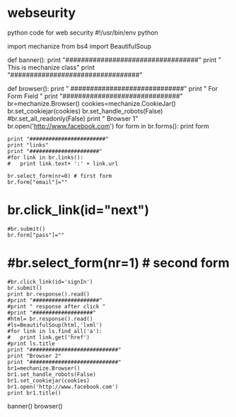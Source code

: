 # webseurity
python code for web security
#!/usr/bin/env python

import mechanize
from bs4 import BeautifulSoup



def banner():
	print "##################################"
	print " This is mechanize class"
	print "#################################"


def browser():
	print " #############################"
	print " For Form Field "
	print "##############################"
	br=mechanize.Browser()
	cookies=mechanize.CookieJar()
	br.set_cookiejar(cookies)
	br.set_handle_robots(False)
	#br.set_all_readonly(False)
	print " Browser 1"
	br.open('http://www.facebook.com')
	for form in br.forms():
		print form

	print "########################"
	print "links"
	print "######################"
	#for link in br.links():
	#	print link.text+ ':' + link.url
	
	br.select_form(nr=0) # first form 
	br.form["email"]=""
#	br.click_link(id="next")
	#br.submit()
	br.form["pass"]=""
	
#	#br.select_form(nr=1) # second form
	#br.click_link(id='signIn')
	br.submit()
	print br.response().read()
	#print "#####################"
	#print " response after click "
	#print "###################"
	#html= br.response().read()
	#ls=BeautifulSoup(html,'lxml')
	#for link in ls.find_all('a'):
	#	print link.get('href')
	#print ls.title
	print "############################"
	print "Browser 2"
	print "############################"
	br1=mechanize.Browser()
	br1.set_handle_robots(False)
	br1.set_cookiejar(cookies)
	br1.open('http://www.facebook.com')
	print br1.title()	

	

banner()
browser()
